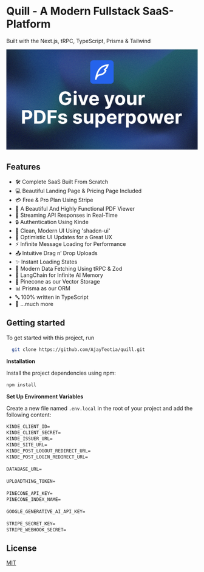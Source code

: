 # Quill - A Modern Fullstack SaaS-Platform

Built with the Next.js, tRPC, TypeScript, Prisma & Tailwind

![Project Image](https://github.com/AjayTeotia/quill/blob/main/public/thumbnail.png)

## Features

- 🛠️ Complete SaaS Built From Scratch
- 💻 Beautiful Landing Page & Pricing Page Included
- 💳 Free & Pro Plan Using Stripe
- 📄 A Beautiful And Highly Functional PDF Viewer
- 🔄 Streaming API Responses in Real-Time
- 🔒 Authentication Using Kinde
- 🎨 Clean, Modern UI Using 'shadcn-ui'
- 🚀 Optimistic UI Updates for a Great UX
- ⚡ Infinite Message Loading for Performance
- 📤 Intuitive Drag n’ Drop Uploads
- ✨ Instant Loading States
- 🔧 Modern Data Fetching Using tRPC & Zod
- 🧠 LangChain for Infinite AI Memory
- 🌲 Pinecone as our Vector Storage
- 📊 Prisma as our ORM
- 🔤 100% written in TypeScript
- 🎁 ...much more

## Getting started

To get started with this project, run

```bash
  git clone https://github.com/AjayTeotia/quill.git
```

**Installation**

Install the project dependencies using npm:

```bash
npm install
```

**Set Up Environment Variables**

Create a new file named `.env.local` in the root of your project and add the following content:

```env
KINDE_CLIENT_ID=
KINDE_CLIENT_SECRET=
KINDE_ISSUER_URL=
KINDE_SITE_URL=
KINDE_POST_LOGOUT_REDIRECT_URL=
KINDE_POST_LOGIN_REDIRECT_URL=

DATABASE_URL=

UPLOADTHING_TOKEN=

PINECONE_API_KEY=
PINECONE_INDEX_NAME=

GOOGLE_GENERATIVE_AI_API_KEY=

STRIPE_SECRET_KEY=
STRIPE_WEBHOOK_SECRET=
```


## License

[MIT](https://choosealicense.com/licenses/mit/)
